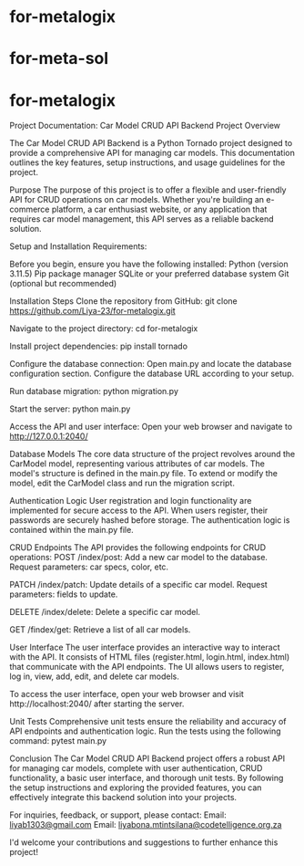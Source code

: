 # for-metalogix
# for-meta-sol
# for-metalogix
Project Documentation: Car Model CRUD API Backend
Project Overview

The Car Model CRUD API Backend is a Python Tornado project designed to provide a comprehensive API for managing car models. This documentation outlines the key features, setup instructions, and usage guidelines for the project.

Purpose
The purpose of this project is to offer a flexible and user-friendly API for CRUD operations on car models. Whether you're building an e-commerce platform, a car enthusiast website, or any application that requires car model management, this API serves as a reliable backend solution.

Setup and Installation
Requirements:

Before you begin, ensure you have the following installed:
Python (version 3.11.5)
Pip package manager
SQLite or your preferred database system
Git (optional but recommended)

Installation Steps
Clone the repository from GitHub:
git clone https://github.com/Liya-23/for-metalogix.git

Navigate to the project directory:
cd for-metalogix

Install project dependencies:
pip install tornado

Configure the database connection:
Open main.py and locate the database configuration section.
Configure the database URL according to your setup.

Run database migration:
python migration.py

Start the server:
python main.py

Access the API and user interface:
Open your web browser and navigate to http://127.0.0.1:2040/


Database Models
The core data structure of the project revolves around the CarModel model, representing various attributes of car models. The model's structure is defined in the main.py file. To extend or modify the model, edit the CarModel class and run the migration script.

Authentication Logic
User registration and login functionality are implemented for secure access to the API. When users register, their passwords are securely hashed before storage. The authentication logic is contained within the main.py file.

CRUD Endpoints
The API provides the following endpoints for CRUD operations:
POST /index/post:
Add a new car model to the database.
Request parameters: car specs, color, etc.

PATCH /index/patch:
Update details of a specific car model.
Request parameters: fields to update.

DELETE /index/delete:
Delete a specific car model.

GET /findex/get:
Retrieve a list of all car models.

User Interface
The user interface provides an interactive way to interact with the API. It consists of HTML files (register.html, login.html, index.html) that communicate with the API endpoints. The UI allows users to register, log in, view, add, edit, and delete car models.

To access the user interface, open your web browser and visit http://localhost:2040/ after starting the server.

Unit Tests
Comprehensive unit tests ensure the reliability and accuracy of API endpoints and authentication logic. Run the tests using the following command:
pytest main.py

Conclusion
The Car Model CRUD API Backend project offers a robust API for managing car models, complete with user authentication, CRUD functionality, a basic user interface, and thorough unit tests. By following the setup instructions and exploring the provided features, you can effectively integrate this backend solution into your projects.

For inquiries, feedback, or support, please contact:
Email: liyab1303@gmail.com
Email: liyabona.mtintsilana@codetelligence.org.za

I'd welcome your contributions and suggestions to further enhance this project!
